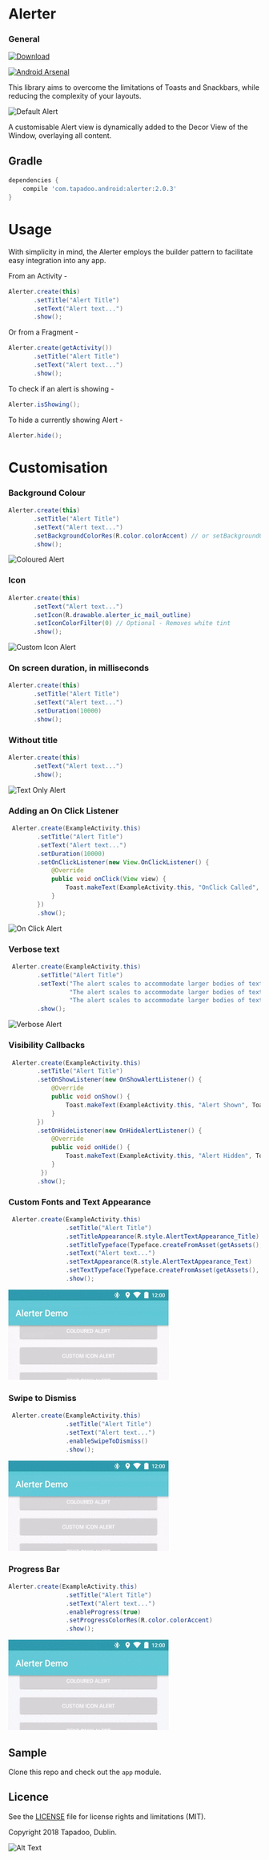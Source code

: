 # Alerter

### General

[ ![Download](https://api.bintray.com/packages/tapadoo/maven/alerter/images/download.svg) ](https://bintray.com/tapadoo/maven/alerter/_latestVersion)

[![Android Arsenal](https://img.shields.io/badge/Android%20Arsenal-Alerter-blue.svg?style=flat)](https://android-arsenal.com/details/1/5302)

This library aims to overcome the limitations of Toasts and Snackbars, while reducing the
complexity of your layouts.

![Default Alert](./documentation/alert_default.gif)

A customisable Alert view is dynamically added to the Decor View of the Window, overlaying
all content.

## Gradle

```groovy
dependencies {
    compile 'com.tapadoo.android:alerter:2.0.3'
}
```

# Usage

With simplicity in mind, the Alerter employs the builder pattern to facilitate easy integration
into any app.

From an Activity -

```java
Alerter.create(this)
       .setTitle("Alert Title")
       .setText("Alert text...")
       .show();
```

Or from a Fragment -

```java
Alerter.create(getActivity())
       .setTitle("Alert Title")
       .setText("Alert text...")
       .show();
```

To check if an alert is showing - 


```java
Alerter.isShowing();
```

To hide a currently showing Alert - 

```java
Alerter.hide();
```

# Customisation

### Background Colour

```java
Alerter.create(this)
       .setTitle("Alert Title")
       .setText("Alert text...")
       .setBackgroundColorRes(R.color.colorAccent) // or setBackgroundColorInt(Color.CYAN)
       .show();
```

![Coloured Alert](./documentation/alert_coloured.gif)

### Icon

```java
Alerter.create(this)
       .setText("Alert text...")
       .setIcon(R.drawable.alerter_ic_mail_outline)
       .setIconColorFilter(0) // Optional - Removes white tint
       .show();
```

![Custom Icon Alert](./documentation/alert_icon.gif)

### On screen duration, in milliseconds

```java
Alerter.create(this)
       .setTitle("Alert Title")
       .setText("Alert text...")
       .setDuration(10000)
       .show();
```

### Without title

```java
Alerter.create(this)
       .setText("Alert text...")
       .show();
```

![Text Only Alert](./documentation/alert_text_only.gif)

### Adding an On Click Listener

```java
 Alerter.create(ExampleActivity.this)
        .setTitle("Alert Title")
        .setText("Alert text...")
        .setDuration(10000)
        .setOnClickListener(new View.OnClickListener() {
            @Override
            public void onClick(View view) {
                Toast.makeText(ExampleActivity.this, "OnClick Called", Toast.LENGTH_LONG).show();
            }
        })
        .show();
```

![On Click Alert](./documentation/alert_on_click.gif)

### Verbose text

```java
 Alerter.create(ExampleActivity.this)
        .setTitle("Alert Title")
        .setText("The alert scales to accommodate larger bodies of text. " +
                 "The alert scales to accommodate larger bodies of text. " +
                 "The alert scales to accommodate larger bodies of text.")
        .show();
```

![Verbose Alert](./documentation/alert_verbose.gif)

### Visibility Callbacks

```java
 Alerter.create(ExampleActivity.this)
        .setTitle("Alert Title")
        .setOnShowListener(new OnShowAlertListener() {
            @Override
            public void onShow() {
                Toast.makeText(ExampleActivity.this, "Alert Shown", Toast.LENGTH_LONG).show();
            }
        })
        .setOnHideListener(new OnHideAlertListener() {
            @Override
            public void onHide() {
                Toast.makeText(ExampleActivity.this, "Alert Hidden", Toast.LENGTH_LONG).show();
            }
         })
        .show();
```

### Custom Fonts and Text Appearance

```java 
 Alerter.create(ExampleActivity.this)
                .setTitle("Alert Title")
                .setTitleAppearance(R.style.AlertTextAppearance_Title)
                .setTitleTypeface(Typeface.createFromAsset(getAssets(), "Pacifico-Regular.ttf"))
                .setText("Alert text...")
                .setTextAppearance(R.style.AlertTextAppearance_Text)
                .setTextTypeface(Typeface.createFromAsset(getAssets(), "ScopeOne-Regular.ttf"))
                .show();
```

![Verbose Alert](./documentation/alert_custom_font.gif)

### Swipe to Dismiss

```java
 Alerter.create(ExampleActivity.this)
                .setTitle("Alert Title")
                .setText("Alert text...")
                .enableSwipeToDismiss()
                .show();
```
![Verbose Alert](./documentation/alert_swipe_to_dismiss.gif)

### Progress Bar

```java
Alerter.create(ExampleActivity.this)
                .setTitle("Alert Title")
                .setText("Alert text...")
                .enableProgress(true)
                .setProgressColorRes(R.color.colorAccent)
                .show();
```

![Verbose Alert](./documentation/alert_progress_bar.gif)

## Sample

Clone this repo and check out the `app` module.

## Licence

See the [LICENSE](LICENSE.md) file for license rights and limitations (MIT).

Copyright 2018 Tapadoo, Dublin.

![Alt Text](http://tapadoo.com/wp-content/themes/tapadoo/img/tapadoo-logo@2x.png)
